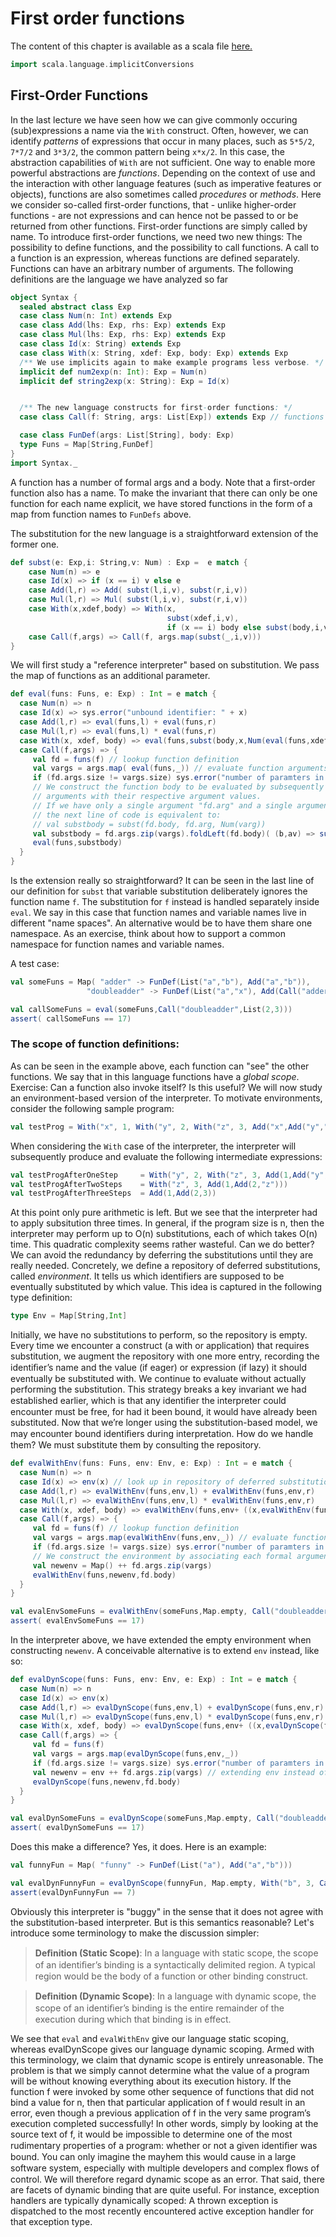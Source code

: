 # First order functions

The content of this chapter is available as a scala file [here.](./first-order-functions.scala)

```scala mdoc:invisible
import scala.language.implicitConversions
```

## First-Order Functions

In the last lecture we have seen how we can give commonly occuring (sub)expressions a name via the `With` construct. Often, however,
we can identify _patterns_ of expressions that occur in many places, such as ``5*5/2``, ``7*7/2`` and ``3*3/2``, the common pattern
being ``x*x/2``. In this case, the abstraction capabilities of `With` are not sufficient.
One way to enable more powerful abstractions are _functions_. Depending on the context of use and the interaction with other language
features (such as imperative features or objects), functions are also sometimes called _procedures_ or _methods_.
Here we consider so-called first-order functions, that - unlike higher-order functions - are not expressions and can hence not be passed
to or be returned from other functions. First-order functions are simply called by name.
To introduce first-order functions, we need two new things: The possibility to define functions, and the possibility to call functions.
A call to a function is an expression, whereas functions are defined separately. Functions can have an arbitrary number of arguments.
The following definitions are the language we have analyzed so far

```scala mdoc
object Syntax {
  sealed abstract class Exp
  case class Num(n: Int) extends Exp
  case class Add(lhs: Exp, rhs: Exp) extends Exp
  case class Mul(lhs: Exp, rhs: Exp) extends Exp
  case class Id(x: String) extends Exp
  case class With(x: String, xdef: Exp, body: Exp) extends Exp
  /** We use implicits again to make example programs less verbose. */
  implicit def num2exp(n: Int): Exp = Num(n)
  implicit def string2exp(x: String): Exp = Id(x)


  /** The new language constructs for first-order functions: */
  case class Call(f: String, args: List[Exp]) extends Exp // functions are called by name

  case class FunDef(args: List[String], body: Exp)
  type Funs = Map[String,FunDef]
}
import Syntax._
```

A function has a number of formal args and a body. Note that a first-order function also
has a name. To make the invariant that there can only be one function for each
name explicit, we have stored functions in the form of a map from function names to
`FunDefs` above.

The substitution for the new language is a straightforward extension of the former one.

```scala mdoc
def subst(e: Exp,i: String,v: Num) : Exp =  e match {
    case Num(n) => e
    case Id(x) => if (x == i) v else e
    case Add(l,r) => Add( subst(l,i,v), subst(r,i,v))
    case Mul(l,r) => Mul( subst(l,i,v), subst(r,i,v))
    case With(x,xdef,body) => With(x,
                                   subst(xdef,i,v),
                                   if (x == i) body else subst(body,i,v))
    case Call(f,args) => Call(f, args.map(subst(_,i,v)))
}
```

We will first study a "reference interpreter" based on substitution.
We pass the map of functions as an additional parameter.

```scala mdoc
def eval(funs: Funs, e: Exp) : Int = e match {
  case Num(n) => n
  case Id(x) => sys.error("unbound identifier: " + x)
  case Add(l,r) => eval(funs,l) + eval(funs,r)
  case Mul(l,r) => eval(funs,l) * eval(funs,r)
  case With(x, xdef, body) => eval(funs,subst(body,x,Num(eval(funs,xdef))))
  case Call(f,args) => {
     val fd = funs(f) // lookup function definition
     val vargs = args.map( eval(funs,_)) // evaluate function arguments
     if (fd.args.size != vargs.size) sys.error("number of paramters in call to " + f + " does not match")
     // We construct the function body to be evaluated by subsequently substituting all formal
     // arguments with their respective argument values.
     // If we have only a single argument "fd.arg" and a single argument value "varg",
     // the next line of code is equivalent to:
     // val substbody = subst(fd.body, fd.arg, Num(varg))
     val substbody = fd.args.zip(vargs).foldLeft(fd.body)( (b,av) => subst(b,av._1,Num(av._2)) )
     eval(funs,substbody)
  }
}
```

Is the extension really so straightforward?  It can be seen in the last line of our
definition for ``subst`` that variable substitution deliberately ignores the function
name ``f``. The substitution for ``f`` instead is handled separately inside ``eval``.
We say in this case that function names and variable names live in different "name spaces".
An alternative would be to have them share one namespace. As an exercise, think about how
to support a common namespace for function names and variable names.

A test case:

```scala mdoc:silent
val someFuns = Map( "adder" -> FunDef(List("a","b"), Add("a","b")),
                 "doubleadder" -> FunDef(List("a","x"), Add(Call("adder", List("a",5)),Call("adder", List("x",7)))))
```

```scala mdoc
val callSomeFuns = eval(someFuns,Call("doubleadder",List(2,3)))
assert( callSomeFuns == 17)
```


### The scope of function definitions:

As can be seen in the example above, each function can "see" the other functions. We say that in this language functions have a _global scope_.
Exercise: Can a function also invoke itself? Is this useful?
We will now study an environment-based version of the interpreter. To motivate environments, consider the following sample program:

```scala mdoc:silent
val testProg = With("x", 1, With("y", 2, With("z", 3, Add("x",Add("y","z")))))
```

When considering the ``With`` case of the interpreter, the interpreter will subsequently produce and evaluate the following intermediate expressions:

```scala mdoc:silent
val testProgAfterOneStep     = With("y", 2, With("z", 3, Add(1,Add("y","z"))))
val testProgAfterTwoSteps    = With("z", 3, Add(1,Add(2,"z")))
val testProgAfterThreeSteps  = Add(1,Add(2,3))
```

At this point only pure arithmetic is left. But we see that the interpreter had to apply subsitution three times. In general, if the
program size is n, then the interpreter may perform up to O(n) substitutions, each of which takes O(n) time. This quadratic complexity
seems rather wasteful. Can we do better?
We can avoid the redundancy by deferring the substitutions until they are really needed. Concretely, we define a repository of deferred
substitutions, called _environment_. It tells us which identifiers are supposed to be eventually substituted by which value. This idea
is captured in the following type definition:

```scala mdoc
type Env = Map[String,Int]
```

Initially, we have no substitutions to perform, so the repository is empty. Every time we encounter a construct (a with or application)
that requires substitution, we augment the repository with one more entry, recording the identiﬁer’s name and the value (if eager) or
expression (if lazy) it should eventually be substituted with. We continue to evaluate without actually performing the substitution.
This strategy breaks a key invariant we had established earlier, which is that any identiﬁer the interpreter could encounter must be
free, for had it been bound, it would have already been substituted.  Now that we’re longer using the substitution-based model, we may
encounter bound identiﬁers during interpretation.  How do we handle them?  We must substitute them by consulting the repository.

```scala mdoc
def evalWithEnv(funs: Funs, env: Env, e: Exp) : Int = e match {
  case Num(n) => n
  case Id(x) => env(x) // look up in repository of deferred substitutions
  case Add(l,r) => evalWithEnv(funs,env,l) + evalWithEnv(funs,env,r)
  case Mul(l,r) => evalWithEnv(funs,env,l) * evalWithEnv(funs,env,r)
  case With(x, xdef, body) => evalWithEnv(funs,env+ ((x,evalWithEnv(funs,env,xdef))),body)
  case Call(f,args) => {
     val fd = funs(f) // lookup function definition
     val vargs = args.map(evalWithEnv(funs,env,_)) // evaluate function arguments
     if (fd.args.size != vargs.size) sys.error("number of paramters in call to " + f + " does not match")
     // We construct the environment by associating each formal argument to its actual value
     val newenv = Map() ++ fd.args.zip(vargs)
     evalWithEnv(funs,newenv,fd.body)
  }
}

val evalEnvSomeFuns = evalWithEnv(someFuns,Map.empty, Call("doubleadder",List(2,3)))
assert( evalEnvSomeFuns == 17)
```

In the interpreter above, we have extended the empty environment when constructing ``newenv``. A conceivable alternative is to
extend ``env`` instead, like so:

```scala mdoc
def evalDynScope(funs: Funs, env: Env, e: Exp) : Int = e match {
  case Num(n) => n
  case Id(x) => env(x)
  case Add(l,r) => evalDynScope(funs,env,l) + evalDynScope(funs,env,r)
  case Mul(l,r) => evalDynScope(funs,env,l) * evalDynScope(funs,env,r)
  case With(x, xdef, body) => evalDynScope(funs,env+ ((x,evalDynScope(funs,env,xdef))),body)
  case Call(f,args) => {
     val fd = funs(f)
     val vargs = args.map(evalDynScope(funs,env,_))
     if (fd.args.size != vargs.size) sys.error("number of paramters in call to "+ f + " does not match")
     val newenv = env ++ fd.args.zip(vargs) // extending env instead of Map() !!
     evalDynScope(funs,newenv,fd.body)
  }
}

val evalDynSomeFuns = evalDynScope(someFuns,Map.empty, Call("doubleadder",List(2,3)))
assert( evalDynSomeFuns == 17)
```

Does this make a difference? Yes, it does. Here is an example:

```scala mdoc:silent
val funnyFun = Map( "funny" -> FunDef(List("a"), Add("a","b")))
```

```scala mdoc
val evalDynFunnyFun = evalDynScope(funnyFun, Map.empty, With("b", 3, Call("funny",List(4))))
assert(evalDynFunnyFun == 7)
```

Obviously this interpreter is "buggy" in the sense that it does not agree with the substitution-based interpreter. But is this semantics reasonable?
Let's introduce some terminology to make the discussion simpler:

> **Deﬁnition (Static Scope)**:
> In a language with static scope, the scope of an identiﬁer’s binding is a syntactically delimited region.
> A typical region would be the body of a function or other binding construct.

> **Deﬁnition (Dynamic Scope)**: In a language with dynamic scope, the scope of an identiﬁer’s binding is the entire remainder of the
> execution during which that binding is in effect.


We see that ``eval`` and ``evalWithEnv`` give our language static scoping, whereas evalDynScope gives our language dynamic scoping.
Armed with this terminology, we claim that dynamic scope is entirely unreasonable. The problem is that we simply cannot determine what
the value of a program will be without knowing everything about its execution history. If the function f were invoked by some other
sequence of functions that did not bind a value for n, then that particular application of f would result in an error, even though a
previous application of f in the very same program’s execution completed successfully! In other words, simply by looking at the
source text of f, it would be impossible to determine one of the most rudimentary properties of a program: whether or not a given
identiﬁer was bound. You can only imagine the mayhem this would cause in a large software system, especially with multiple developers
and complex ﬂows of control. We will therefore regard dynamic scope as an error. That said, there are facets of dynamic binding
that are quite useful. For instance, exception handlers are typically dynamically scoped: A thrown exception is dispatched to the
most recently encountered active exception handler for that exception type. 
